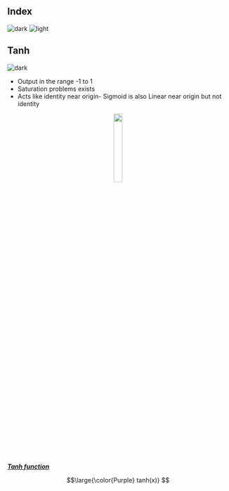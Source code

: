 ## Index 
![dark](https://user-images.githubusercontent.com/12748752/141935752-90492d2e-7904-4f9f-a5a1-c4e59ddc3a33.png)
![light](https://user-images.githubusercontent.com/12748752/141935760-406edb8f-cb9b-4e30-9b69-9153b52c28b4.png)

## Tanh
![dark](https://user-images.githubusercontent.com/12748752/141935752-90492d2e-7904-4f9f-a5a1-c4e59ddc3a33.png)
* Output in the range -1 to 1
* Saturation problems exists
* Acts like identity near origin- Sigmoid is also Linear near origin but not identity

<p align="center">
<img src="https://user-images.githubusercontent.com/12748752/187023656-dcfef30c-5923-4a9b-840e-3480cd9f3638.png" width=20%/> 
  
 <ins><b><i>Tanh function</i></b></ins>
  </p>
  
  
$$\large{\color{Purple} tanh(x)} $$
